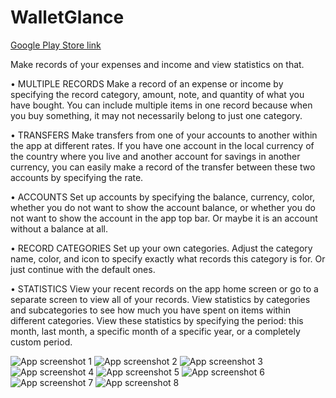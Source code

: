 # WalletGlance
[Google Play Store link](https://play.google.com/store/apps/details?id=com.ataglance.walletglance)

Make records of your expenses and income and view statistics on that.

• MULTIPLE RECORDS
Make a record of an expense or income by specifying the record category, amount, note, and quantity of what you have bought. You can include multiple items in one record because when you buy something, it may not necessarily belong to just one category.

• TRANSFERS
Make transfers from one of your accounts to another within the app at different rates. If you have one account in the local currency of the country where you live and another account for savings in another currency, you can easily make a record of the transfer between these two accounts by specifying the rate.

• ACCOUNTS
Set up accounts by specifying the balance, currency, color, whether you do not want to show the account balance, or whether you do not want to show the account in the app top bar. Or maybe it is an account without a balance at all.

• RECORD CATEGORIES
Set up your own categories. Adjust the category name, color, and icon to specify exactly what records this category is for. Or just continue with the default ones.

• STATISTICS
View your recent records on the app home screen or go to a separate screen to view all of your records. View statistics by categories and subcategories to see how much you have spent on items within different categories. View these statistics by specifying the period: this month, last month, a specific month of a specific year, or a completely custom period.

![App screenshot 1](https://play-lh.googleusercontent.com/mW0zqs2MyHx70eau-_46_z5UXFwz_CJH81RDEexRcXL_NNG92NYZvieN9-Wir96oyJE=w1052-h592)
![App screenshot 2](https://play-lh.googleusercontent.com/Jhe5rYWInIYejoJD2pNQqRd4rsYBphjwCWmGGDGqYJ0eE_QvbFKK3HiYOMtUBGtfYGo=w1052-h592)
![App screenshot 3](https://play-lh.googleusercontent.com/OT36msaOuT5iBdD8Rf7lLySsLQ3s8QhLMAXypmpNgDKFwYpLnhafgGyS3gFR5AKJjz0=w1052-h592)
![App screenshot 4](https://play-lh.googleusercontent.com/EF76-bW-eDmxqwxBcaxLmBzdNkft8G_VnrtjU8NRX3YV5hdUksIipRIt-BvGJG7K-g=w1052-h592)
![App screenshot 5](https://play-lh.googleusercontent.com/_N27nnfdEIqHZ9c-Wa5RK83fX-Njg0EtwFnFJPwVlU231RWsNuI9lNfp-kIyj3vJeho=w1052-h592)
![App screenshot 6](https://play-lh.googleusercontent.com/Epb3-oiBtETtiapME0aZrEd-cEG3pppqjnCa2fRqAczPIM6p9tiH1emL2XCVpD9eXz0=w1052-h592)
![App screenshot 7](https://play-lh.googleusercontent.com/Wvkd_20heYwxEgK6WyvZs99L0Ag4RA9WQ6NZ1BLtryxERMWrSuRHCO_cAq8Ve5vn8w=w1052-h592)
![App screenshot 8](https://play-lh.googleusercontent.com/EcF3NjnKnCz7CoV8uapwRv26sdy3voVJvNjL_6tiiPNuHXf2kz2r3ENTGx4_tshn1g=w1052-h592)
